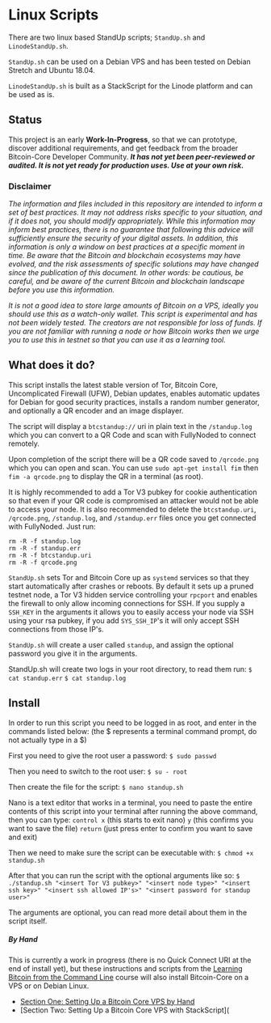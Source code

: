 # Linux Scripts
There are two linux based StandUp scripts; `StandUp.sh` and `LinodeStandUp.sh`.

`StandUp.sh` can be used on a Debian VPS and has been tested on Debian Stretch and Ubuntu 18.04.

`LinodeStandUp.sh` is built as a StackScript for the Linode platform and can be used as is.

## Status

This project is an early **Work-In-Progress**, so that we can prototype, discover additional requirements, and get feedback from the broader Bitcoin-Core Developer Community. ***It has not yet been peer-reviewed or audited. It is not yet ready for production uses. Use at your own risk.***

### Disclaimer

*The information and files included in this repository are intended to inform a set of best practices. It may not address risks specific to your situation, and if it does not, you should modify appropriately. While this information may inform best practices, there is no guarantee that following this advice will sufficiently ensure the security of your digital assets. In addition, this information is only a window on best practices at a specific moment in time. Be aware that the Bitcoin and blockchain ecosystems may have evolved, and the risk assessments of specific solutions may have changed since the publication of this document. In other words: be cautious, be careful, and be aware of the current Bitcoin and blockchain landscape before you use this information.*

*It is not a good idea to store large amounts of Bitcoin on a VPS, ideally you should use this as a watch-only wallet. This script is experimental and has not been widely tested. The creators are not responsible for loss of funds. If you are not familiar with running a node or how Bitcoin works then we urge you to use this in testnet so that you can use it as a learning tool.*

## What does it do?

This script installs the latest stable version of Tor, Bitcoin Core, Uncomplicated Firewall (UFW), Debian updates, enables automatic updates for Debian for good security practices, installs a random number generator, and optionally a QR encoder and an image displayer.

The script will display a `btcstandup://` uri in plain text in the `/standup.log` which you can convert to a QR Code and scan with FullyNoded to connect remotely.

Upon completion of the script there will be a QR code saved to `/qrcode.png` which you can open and scan. You can use `sudo apt-get install fim` then `fim -a qrcode.png` to display the QR in a terminal (as root).

It is highly recommended to add a Tor V3 pubkey for cookie authentication so that even if your QR code is compromised an attacker would not be able to access your node. It is also recommended to delete the `btcstandup.uri`, `/qrcode.png`, `/standup.log`, and `/standup.err` files once you get connected with FullyNoded. Just run:

```
rm -R -f standup.log
rm -R -f standup.err
rm -R -f btcstandup.uri
rm -R -f qrcode.png
```

`StandUp.sh` sets Tor and Bitcoin Core up as `systemd` services so that they start automatically after crashes or reboots. By default it sets up a pruned testnet node, a Tor V3 hidden service controlling your `rpcport` and enables the firewall to only allow incoming connections for SSH. If you supply a `SSH_KEY` in the arguments it allows you to easily access your node via SSH using your rsa pubkey, if you add `SYS_SSH_IP`'s it will only accept SSH connections from those IP's.

`StandUp.sh` will create a user called `standup`, and assign the optional password you give it in the arguments.

StandUp.sh will create two logs in your root directory, to read them run:
`$ cat standup.err`
`$ cat standup.log`

## Install

In order to run this script you need to be logged in as root, and enter in the commands listed below:
(the $ represents a terminal command prompt, do not actually type in a $)

First you need to give the root user a password:
`$ sudo passwd`

Then you need to switch to the root user:
`$ su - root`

Then create the file for the script:
`$ nano standup.sh`

Nano is a text editor that works in a terminal, you need to paste the entire contents of this script into your terminal after running the above command, then you can type:
`control x` (this starts to exit nano)
`y`         (this confirms you want to save the file)
`return`    (just press enter to confirm you want to save and exit)

Then we need to make sure the script can be executable with:
`$ chmod +x standup.sh`

After that you can run the script with the optional arguments like so:
`$ ./standup.sh "<insert Tor V3 pubkey>" "<insert node type>" "<insert ssh key>" "<insert ssh allowed IP's>" "<insert password for standup user>"`

The arguments are optional, you can read more detail about them in the script itself.

##### By Hand

This is currently a work in progress (there is no Quick Connect URI at the end of install yet), but these instructions and scripts from the [Learning Bitcoin from the Command Line](https://github.com/ChristopherA/Learning-Bitcoin-from-the-Command-Line) course will also install Bitcoin-Core on a VPS or on Debian Linux.

- [Section One: Setting Up a Bitcoin Core VPS by Hand](https://github.com/ChristopherA/Learning-Bitcoin-from-the-Command-Line/blob/master/02_1_Setting_Up_a_Bitcoin-Core_VPS_by_Hand.md)
- [Section Two: Setting Up a Bitcoin Core VPS with StackScript](